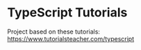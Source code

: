 # TypeScript Tutorials

Project based on these tutorials: https://www.tutorialsteacher.com/typescript
